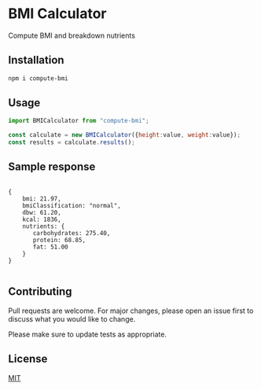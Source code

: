 <script type="text/javascript" src="https://cdnjs.buymeacoffee.com/1.0.0/button.prod.min.js" data-name="bmc-button" data-slug="allancolibao" data-color="#BD5FFF" data-emoji="🍕"  data-font="Arial" data-text="Buy me a pizza" data-outline-color="#000000" data-font-color="#ffffff" data-coffee-color="#FFDD00" ></script>

# BMI Calculator

Compute BMI and breakdown nutrients

## Installation

```bash
npm i compute-bmi
```

## Usage

```javascript
import BMICalculator from "compute-bmi";

const calculate = new BMICalculator({height:value, weight:value});
const results = calculate.results();

```

## Sample response

```

{
    bmi: 21.97,
    bmiClassification: "normal",
    dbw: 61.20,
    kcal: 1836,
    nutrients: {
       carbohydrates: 275.40, 
       protein: 68.85, 
       fat: 51.00
    }
}


```

## Contributing
Pull requests are welcome. For major changes, please open an issue first to discuss what you would like to change.

Please make sure to update tests as appropriate.

## License
[MIT](https://github.com/allancolibao/bmi-calculator/blob/main/LICENSE)